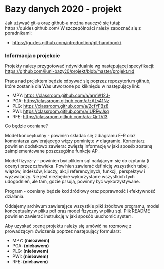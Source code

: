 # Bazy danych 2020 - projekt

Jak używać git-a oraz github-a można nauczyć się tutaj: https://guides.github.com/ W szczególności należy zapoznać się z poradnikami:
- https://guides.github.com/introduction/git-handbook/


### Informacja o projekcie

Projekty należy przygotować indywidualnie wg następującej specyfikacji: https://github.com/iiuni-bazy20/projekt/blob/master/projekt.md

Praca nad projektem będzie odbywać się poprzez repozytorium github, które zostanie dla Was utworzone po kliknięciu w następujący link:
- MPY: https://classroom.github.com/a/armW12J-
- PGA: https://classroom.github.com/a/zALs41Nz
- PLG: https://classroom.github.com/a/2cfYFBz8
- PWI: https://classroom.github.com/a/IURRwJsq
- RFE: https://classroom.github.com/a/a-QnTVl3

Co będzie oceniane?

Model konceptualny - powinien składać się z diagramu E-R oraz komentarza zawierającego więzy pominięte w diagramie. Komentarz powinien dodatkowo zawierać zwięzłą informację w jaki sposób zostaną zaimplementowane poszczególne funkcje API.

Model fizyczny - powinien być plikiem sql nadającym się do czytania (i oceny) przez człowieka. Powinien zawierać definicję wszystkich tabel, więzów, indeksów, kluczy, akcji referencyjnych, funkcji, perspektyw i wyzwalaczy. Nie jest niezbędne wykorzystanie wszystkich tych udogodnień, ale tam, gdzie pasują, powinny być wykorzystywane.

Program - oceniany będzie kod źródłowy oraz poprawność i efektywność działania.

Oddajemy archiwum zawierające wszystkie pliki źródłowe programu, model konceptualny w pliku pdf oraz model fizyczny w pliku sql. Plik README powinien zawierać instrukcję w jaki sposób uruchomić system.

Aby uzyskać ocenę projektu należy się umówić na rozmowę z prowadzącym ćwiczenia poprzez następujący formularz: 

- MPY: **(niebawem)**
- PGA: **(niebawem)**
- PLG: **(niebawem)**
- PWI: **(niebawem)**
- RFE: **(niebawem)**
